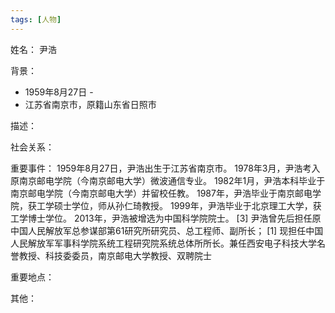 ```yaml
---
tags: [人物]
---
```


姓名：
尹浩

背景：
- 1959年8月27日 -
- 江苏省南京市，原籍山东省日照市

描述：

社会关系：

重要事件：
1959年8月27日，尹浩出生于江苏省南京市。
1978年3月，尹浩考入原南京邮电学院（今南京邮电大学）微波通信专业。
1982年1月，尹浩本科毕业于南京邮电学院（今南京邮电大学）并留校任教。
1987年，尹浩毕业于南京邮电学院，获工学硕士学位，师从孙仁琦教授。
1999年，尹浩毕业于北京理工大学，获工学博士学位。
2013年，尹浩被增选为中国科学院院士。 [3] 
尹浩曾先后担任原中国人民解放军总参谋部第61研究所研究员、总工程师、副所长； [1]  现担任中国人民解放军军事科学院系统工程研究院系统总体所所长。兼任西安电子科技大学名誉教授、科技委委员，南京邮电大学教授、双聘院士

重要地点：

其他：
